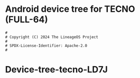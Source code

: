 # Android device tree for TECNO  (FULL-64)

```
#
# Copyright (C) 2024 The LineageOS Project
#
# SPDX-License-Identifier: Apache-2.0
#
```
# Device-tree-tecno-LD7J
